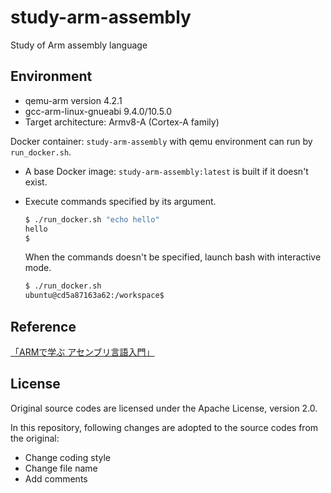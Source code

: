 # study-arm-assembly

Study of Arm assembly language

## Environment

- qemu-arm version 4.2.1
- gcc-arm-linux-gnueabi 9.4.0/10.5.0
- Target architecture: Armv8-A (Cortex-A family)

Docker container: `study-arm-assembly` with qemu environment can run by `run_docker.sh`.
- A base Docker image: `study-arm-assembly:latest` is built if it doesn't exist.
- Execute commands specified by its argument.

    ```sh
    $ ./run_docker.sh "echo hello"
    hello
    $
    ```

    When the commands doesn't be specified, launch bash with interactive mode.

    ```sh
    $ ./run_docker.sh
    ubuntu@cd5a87163a62:/workspace$
    ```

## Reference

[「ARMで学ぶ アセンブリ言語入門」](https://www.c-r.com/book/detail/927)

## License

Original source codes are licensed under the Apache License, version 2.0.

In this repository, following changes are adopted to the source codes from the original:

- Change coding style
- Change file name
- Add comments
